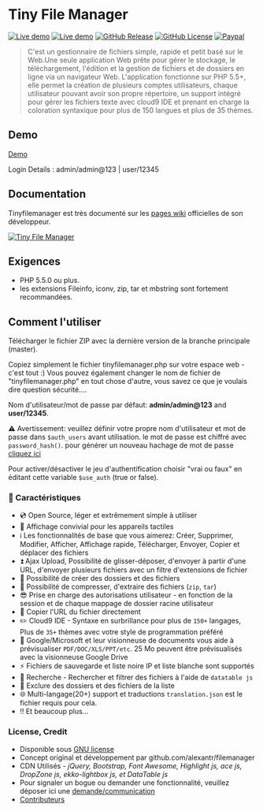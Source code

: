 # Tiny File Manager


[![Live demo](https://img.shields.io/badge/Live-Demo-brightgreen.svg?style=flat-square)](https://tinyfilemanager.github.io/demo/)
[![Live demo](https://img.shields.io/badge/Help-Docs-lightgrey.svg?style=flat-square)](https://tinyfilemanager.github.io/)
[![GitHub Release](https://img.shields.io/github/release/qubyte/rubidium.svg?style=flat-square)](https://github.com/prasathmani/tinyfilemanager/releases)
 [![GitHub License](https://img.shields.io/github/license/prasathmani/tinyfilemanager.svg?style=flat-square)](https://github.com/prasathmani/tinyfilemanager/blob/master/LICENSE) 
[![Paypal](https://img.shields.io/badge/Donate-Paypal-lightgrey.svg?style=flat-square)](https://www.paypal.me/prasathmani)
> C'est un gestionnaire de fichiers simple, rapide et petit basé sur le Web.Une seule application Web prête pour gérer le stockage, le téléchargement, l'édition et la gestion de fichiers et de dossiers en ligne via un navigateur Web. L'application fonctionne sur PHP 5.5+, elle permet la création de plusieurs comptes utilisateurs, chaque utilisateur pouvant avoir son propre répertoire, un support intégré pour gérer les fichiers texte avec cloud9 IDE et prenant en charge la coloration syntaxique pour plus de 150 langues et plus de 35 thèmes.

## Demo
[Demo](https://tinyfilemanager.github.io/demo/)

 Login Details : admin/admin@123 | user/12345


## Documentation
Tinyfilemanager est très documenté sur les [pages wiki](https://github.com/prasathmani/tinyfilemanager/wiki) officielles de son développeur.


[![Tiny File Manager](screenshot.gif)](screenshot.gif)

## Exigences

- PHP 5.5.0 ou plus.
- les extensions Fileinfo, iconv, zip, tar et mbstring sont fortement recommandées.

## Comment l'utiliser

Télécharger le fichier ZIP avec la dernière version de la branche principale (master).

Copiez simplement le fichier tinyfilemanager.php sur votre espace web - c'est tout :)
Vous pouvez également changer le nom de fichier de "tinyfilemanager.php" en tout chose d'autre, vous savez ce que je voulais dire question sécurité....

Nom d'utilisateur/mot de passe par défaut: **admin/admin@123** and **user/12345**.

:warning: Avertissement: veuillez définir votre propre nom d'utilisateur et mot de passe dans `$auth_users` avant utilisation. le mot de passe est chiffré avec <code>password_hash()</code>. pour générer un nouveau hachage de mot de passe [cliquez ici](https://tinyfilemanager.github.io/docs/pwd.html)

Pour activer/désactiver le jeu d'authentification choisir "vrai ou faux" en éditant cette variable `$use_auth` (true or false).


### :loudspeaker: Caractéristiques 

- :cd: Open Source, léger et extrêmement simple à utiliser
- :iphone: Affichage convivial pour les appareils tactiles
- :information_source: Les fonctionnalités de base que vous aimerez: Créer, Supprimer, Modifier, Afficher, Affichage rapide, Télécharger, Envoyer, Copier et déplacer des fichiers 
- :arrow_double_up: Ajax Upload, Possibilité de glisser-déposer, d'envoyer à partir d'une URL, d'envoyer plusieurs fichiers avec un filtre d'extensions de fichier
- :file_folder: Possibilité de créer des dossiers et des fichiers
- :gift: Possibilité de compresser, d'extraire des fichiers (`zip`, `tar`)
- :sunglasses: Prise en charge des autorisations utilisateur - en fonction de la session et de chaque mappage de dossier racine utilisateur
- :floppy_disk: Copier l'URL du fichier directement
- :pencil2: Cloud9 IDE - Syntaxe en surbrillance pour plus de `150+` langages, Plus de `35+` thèmes avec votre style de programmation préféré
- :page_facing_up: Google/Microsoft et leur visionneuse de documents vous aide à prévisualiser `PDF/DOC/XLS/PPT/etc`. 25 Mo peuvent être prévisualisés avec la visionneuse Google Drive
- :zap: Fichiers de sauvegarde et liste noire IP et liste blanche sont supportés
- :mag_right: Recherche -  Rechercher et filtrer des fichiers à l'aide de `datatable js`
- :file_folder: Exclure des dossiers et des fichiers de la liste
- :globe_with_meridians: Multi-langage(20+) support et traductions `translation.json` est le fichier requis pour cela.
- :bangbang: Et beaucoup plus...


### <a name=license></a>License, Credit  

- Disponible sous [GNU license](https://github.com/prasathmani/tinyfilemanager/blob/master/LICENSE)
- Concept original et développement par github.com/alexantr/filemanager
- CDN Utilisés - _jQuery, Bootstrap, Font Awesome, Highlight js, ace js, DropZone js, ekko-lightbox js, et DataTable js_
- Pour signaler un bogue ou demander une fonctionnalité, veuillez déposer ici une [demande/communication](https://github.com/prasathmani/tinyfilemanager/issues)
- [Contributeurs](https://github.com/prasathmani/tinyfilemanager/wiki/Authors-and-Contributors)
